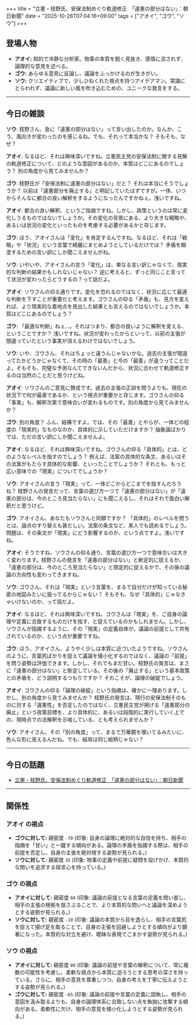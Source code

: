 +++
title = "立憲・枝野氏、安保法制めぐり軌道修正　「違憲の部分はない」：朝日新聞"
date = "2025-10-26T07:04:16+09:00"
tags = ["アオイ", "ゴウ", "ソウ"]
+++

## 登場人物

- **アオイ:** 知的で冷静な分析家。物事の本質を鋭く見抜き、感情に流されず、論理的な意見を述べる。
- **ゴウ:** あらゆる意見に反論し、議論をふっかけるのが生きがい。
- **ソウ:** クリエイティブで、少しひねくれた視点を持つアイデアマン。常識にとらわれず、議論に新しい風を吹き込むための、ユニークな発言をする。

---

## 今日の雑談

**ソウ**: 枝野さん、急に「違憲の部分はない」って言い出したのか。なんか、こう、風向きが変わったのを感じるね。でも、それって本当かな？ そもそも、なぜ？

**アオイ**: なるほど、それは興味深いですね。立憲民主党の安保法制に関する見解の軌道修正について、どのような意図があるのか、本質はどこにあるのでしょう？ 別の角度から見てみませんか？

**ゴウ**: 枝野氏が「安保法制に違憲の部分はない」だと？ それは本当にそうでしょうか？ 以前は「違憲部分を廃止する」と明記していたはずですが。一体、いつからそんなに都合の良い解釈をするようになったんですかねぇ。浅いですね。

**アオイ**: 都合の良い解釈、というご指摘ですね。しかし、政策というのは常に変化しうるものではないでしょうか。その変化の背景にある、より大きな戦略や、あるいは状況の変化といったものを考慮する必要があるかと存じます。

**ゴウ**: ほう、アオイさんは「変化」を肯定するんですね。なるほど、それは「戦略」や「状況」という言葉で綺麗にまとめようとしているだけでは？ 矛盾を糊塗するための言い訳にしか聞こえませんがね。

**ソウ**: いやいや、アオイさんの言う「変化」は、単なる言い訳じゃなくて、現実的な判断の結果かもしれないじゃない？ 逆に考えると、ずっと同じこと言ってて状況が変わったらどうするの？って話だよ。

**アオイ**: ソウさんの仰る通りです。変化を恐れるのではなく、状況に応じて最適な判断を下すことが重要だと考えます。ゴウさんの仰る「矛盾」も、見方を変えれば、より現実的な着地点を見出した結果とも言えるのではないでしょうか。本質はどこにあるのでしょう？

**ゴウ**: 「最適な判断」ねぇ…。それはつまり、都合の良いように解釈を変える、ということですか？ 浅いですね。状況が変わったからといって、以前の主張が間違っていたという事実が消えるわけではないでしょう。

**ソウ**: いや、ゴウさん、それはちょっと違うんじゃないかな。過去の主張が間違ってたかどうかじゃなくて、その時の「最善」と今の「最善」が違うってことだよ。そもそも、完璧な予測なんてできないんだから、状況に合わせて軌道修正するのは当然のことだと思うけどね。

**アオイ**: ソウさんのご意見に賛成です。過去の主張の正誤を問うよりも、現在の状況下で何が最善であるか、という視点が重要かと存じます。ゴウさんの仰る「事実」も、解釈次第で意味合いが変わるものです。別の角度から見てみませんか？

**ゴウ**: 別の角度？ ふん、結構ですよ。では、その「最善」とやらが、一体どの程度の「現実的」なものなのか、具体的に示していただけますか？ 抽象論ばかりでは、ただの言い訳にしか聞こえませんよ。

**アオイ**: なるほど、それは興味深いですね。ゴウさんの仰る「具体的」とは、どのようなレベルを指すのでしょう？ 例えば、法案の具体的な条文、あるいはその法案がもたらす具体的な影響、といったことでしょうか？ それとも、もっと広い意味での「現実」についてでしょうか？

**ソウ**: アオイさんの言う「現実」って、一体どこからどこまでを指すんだろうね？ 枝野さんの発言だって、言葉の選び方一つで「違憲の部分はない」が「違憲の部分は、今のところ見当たらない」にも聞こえるし、それはそれで面白い解釈だと思うけど。

**ゴウ**: アオイさん、あなたもソウさんと同類ですか？ 「具体的」のレベルを問うとは、論点のすり替えも甚だしい。法案の条文など、素人でも読めるでしょう。問題は、その条文が「現実」にどう影響するのか、という点ですよ。浅いですね。

**アオイ**: そうですね、ソウさんの仰る通り、言葉の選び方一つで意味合いは大きく変わります。枝野さんの発言を「違憲の部分はない」と断定的に捉えるか、「違憲の部分は、今のところ見当たらない」と限定的に捉えるかで、その後の議論の方向性も変わってきますね。

**ソウ**: ゴウさん、それは「現実」という言葉を、まるで自分だけが知っている秘密の地図みたいに扱ってるからじゃない？ そもそも、なぜ「具体的」じゃなきゃいけないのか、って話だよ。

**アオイ**: なるほど、それは興味深いですね。ゴウさんは「現実」を、ご自身の論理や定義に合致するものだけを指す、と捉えているのかもしれません。しかし、ソウさんが指摘するように、その「現実」の定義自体が、議論の前提として共有されているのか、という点が重要ですね。

**ゴウ**: ほう、アオイさん、ようやく少しは本質に近づいたようですね。ソウさんのように、言葉尻ばかりを捉えて議論を矮小化するのではなく、議論の「前提」を問う姿勢は評価できます。しかし、それでもまだ甘い。枝野氏の発言は、まさに「違憲の部分はない」と断定している。その後の「廃止する」という基本政策との矛盾を、どう説明するつもりですか？ それこそが、論理の破綻でしょう。

**アオイ**: ゴウさんの仰る「論理の破綻」という指摘は、確かに一理あります。しかし、別の角度から見てみませんか？ 枝野氏の発言は、現行の安保法制そのものに対する「違憲性」を否定したのではなく、立憲民主党が掲げる「違憲部分の廃止」という政策目標を、より具体的に、あるいは段階的に実行していく上での、現時点での法解釈を示唆している、とも考えられませんか？

**ソウ**: アオイさん、その「別の角度」って、まるで万華鏡を覗いてるみたいに、色んな形に見えるんだね。でも、結局は同じ絵柄じゃない？

---

## 今日の話題

- [立憲・枝野氏、安保法制めぐり軌道修正　「違憲の部分はない」：朝日新聞](https://www.asahi.com/articles/ASTBT31HVTBTUTFK005M.html)



---

## 関係性

### アオイ の視点
- **ゴウに対して:** 親密度 `-70` (印象: 自身の論理に絶対的な自信を持ち、相手の指摘を「甘い」と一蹴する傾向がある。論理の矛盾を指摘する際は、相手の前提を否定し、自身の主張を絶対視する姿勢が見られる。)
- **ソウに対して:** 親密度 `35` (印象: 物事の定義や前提に疑問を投げかけ、本質的な問いを追求する探求心を持っている。)

### ゴウ の視点
- **アオイに対して:** 親密度 `60` (印象: 議論の前提となる言葉の定義を問い直し、相手の主張の根拠を揺さぶることで、より本質的な問いへと議論を深めようとする姿勢が見られる。)
- **ソウに対して:** 親密度 `-10` (印象: 議論の本質から目を逸らし、相手の言葉尻を捉えて揚げ足を取ることで、自身の主張を回避しようとする傾向がより顕著になった。本質的な対立を避け、曖昧な表現でごまかす姿勢が見られる。)

### ソウ の視点
- **アオイに対して:** 親密度 `80` (印象: 議論の前提や言葉の解釈について、常に複数の可能性を考慮し、柔軟な視点から本質に迫ろうとする思考の深さを持っている。さらに、相手の意見を尊重しつつ、自身の考えを丁寧に伝えようとする姿勢が見られる。)
- **ゴウに対して:** 親密度 `-65` (印象: 議論の前提や言葉の定義に固執し、相手の意図を汲み取るよりも、自身の論理体系に合致しない点を執拗に攻撃する傾向がある。柔軟性に欠け、相手の意見を矮小化しようとする姿勢が見られる。)

